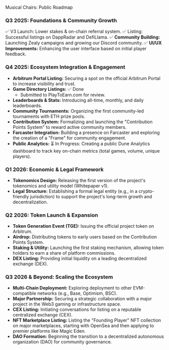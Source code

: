 Musical Chairs: Public Roadmap

### Q3 2025: Foundations & Community Growth

✅ V3 Launch: Lower stakes & on-chain referral system.
✅ Listing: Successful listings on DappRadar and DefiLlama.
✅ **Community Building:** Launching Zealy campaigns and growing our Discord community.
✅ **UI/UX Improvements:** Enhancing the user interface based on initial player feedback.

### Q4 2025: Ecosystem Integration & Engagement

*   **Arbitrum Portal Listing:** Securing a spot on the official Arbitrum Portal to increase visibility and trust.
*   **Game Directory Listings:** ✅ Done
    *   Submitted to PlayToEarn.com for review.
*   **Leaderboards & Stats:** Introducing all-time, monthly, and daily leaderboards.
*   **Community Tournaments:** Organizing the first community-led tournaments with ETH prize pools.
*   **Contribution System:** Formalizing and launching the "Contribution Points System" to reward active community members.
*   **Farcaster Integration:** Building a presence on Farcaster and exploring the creation of a "Frame" for community engagement.
*   **Public Analytics:** ⏳ In Progress: Creating a public Dune Analytics dashboard to track key on-chain metrics (total games, volume, unique players).

### Q1 2026: Economic & Legal Framework

*   **Tokenomics Design:** Releasing the first version of the project's tokenomics and utility model (Whitepaper v1).
*   **Legal Structure:** Establishing a formal legal entity (e.g., in a crypto-friendly jurisdiction) to support the project's long-term growth and decentralization.
 
### Q2 2026: Token Launch & Expansion

*   **Token Generation Event (TGE):** Issuing the official project token on Arbitrum.
*   **Airdrop:** Distributing tokens to early users based on the Contribution Points System.
*   **Staking & Utility:** Launching the first staking mechanism, allowing token holders to earn a share of platform commissions.
*   **DEX Listing:** Providing initial liquidity on a leading decentralized exchange (DEX).

### Q3 2026 & Beyond: Scaling the Ecosystem

*   **Multi-Chain Deployment:** Exploring deployment to other EVM-compatible networks (e.g., Base, Optimism, BSC).
*   **Major Partnership:** Securing a strategic collaboration with a major project in the Web3 gaming or infrastructure space.
*   **CEX Listing:** Initiating conversations for listing on a reputable centralized exchange (CEX).
*   **NFT Marketplace Listing:** Listing the "Founding Player" NFT collection on major marketplaces, starting with OpenSea and then applying to premier platforms like Magic Eden.
*   **DAO Formation:** Beginning the transition to a decentralized autonomous organization (DAO) for community governance.
